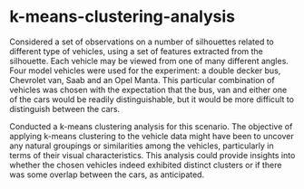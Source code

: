 # k-means-clustering-analysis

Considered a set of observations on a number of silhouettes related to different type of vehicles, using a set of features extracted from the silhouette. Each vehicle may be viewed from one of many different angles. Four model vehicles were used for the experiment: a double decker bus, Chevrolet van, Saab and an Opel Manta. This particular combination of vehicles was chosen with the expectation that the bus, van and either one of the cars would be readily distinguishable, but it would be more difficult to distinguish between the cars.

Conducted a k-means clustering analysis for this scenario. The objective of applying k-means clustering to the vehicle data might have been to uncover any natural groupings or similarities among the vehicles, particularly in terms of their visual characteristics. This analysis could provide insights into whether the chosen vehicles indeed exhibited distinct clusters or if there was some overlap between the cars, as anticipated.
